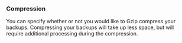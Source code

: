 

### Compression

You can specify whether or not you would like to Gzip compress your backups. Compressing your backups will take up less space, but will require additional processing during the compression.  

